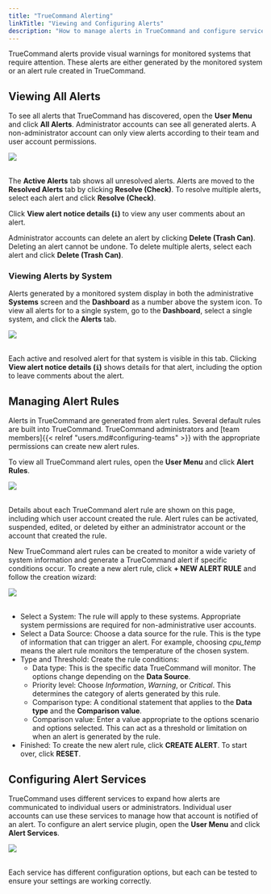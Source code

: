```yaml
---
title: "TrueCommand Alerting"
linkTitle: "Viewing and Configuring Alerts"
description: "How to manage alerts in TrueCommand and configure services to send alerts beyond the TrueCommand interface"
---
```


TrueCommand alerts provide visual warnings for monitored systems that require attention.
These alerts are either generated by the monitored system or an alert rule created in TrueCommand.

## Viewing All Alerts

To see all alerts that TrueCommand has discovered, open the **User Menu** and click **All Alerts**.
Administrator accounts can see all generated alerts.
A non-administrator account can only view alerts according to their team and user account permissions.

<img src="/images/tc-all-alerts-active-notices.png">
<br><br>

The **Active Alerts** tab shows all unresolved alerts.
Alerts are moved to the **Resolved Alerts** tab by clicking **Resolve (Check)**.
To resolve multiple alerts, select each alert and click **Resolve (Check)**.

Click **View alert notice details (`i`)** to view any user comments about an alert.

Administrator accounts can delete an alert by clicking **Delete (Trash Can)**.
Deleting an alert cannot be undone.
To delete multiple alerts, select each alert and click **Delete (Trash Can)**.

### Viewing Alerts by System

Alerts generated by a monitored system display in both the administrative **Systems** screen and the **Dashboard** as a number above the system icon.
To view all alerts for to a single system, go to the **Dashboard**, select a single system, and click the **Alerts** tab.

<img src="/images/tc-dashboard-system-alerts.png">
<br><br>

Each active and resolved alert for that system is visible in this tab.
Clicking **View alert notice details (`i`)** shows details for that alert, including the option to leave comments about the alert.

## Managing Alert Rules

Alerts in TrueCommand are generated from alert rules.
Several default rules are built into TrueCommand.
TrueCommand administrators and [team members]{{< relref "users.md#configuring-teams" >}} with the appropriate permissions can create new alert rules.

To view all TrueCommand alert rules, open the **User Menu** and click **Alert Rules**.

<img src="/images/tc-alert-rules.png">
<br><br>

Details about each TrueCommand alert rule are shown on this page, including which user account created the rule.
Alert rules can be activated, suspended, edited, or deleted by either an administrator account or the account that created the rule.

New TrueCommand alert rules can be created to monitor a wide variety of system information and generate a TrueCommand alert if specific conditions occur.
To create a new alert rule, click **+ NEW ALERT RULE** and follow the creation wizard:

<img src="/images/tc-alert-rules-systems.png">
<br><br>

* Select a System: The rule will apply to these systems.
  Appropriate system permissions are required for non-administrative user accounts.
* Select a Data Source: Choose a data source for the rule.
  This is the type of information that can trigger an alert.
  For example, choosing *cpu_temp* means the alert rule monitors the temperature of the chosen system.
* Type and Threshold: Create the rule conditions:
  * Data type: This is the specific data TrueCommand will monitor.
    The options change depending on the **Data Source**.
  * Priority level: Choose *Information*, *Warning*, or *Critical*.
    This determines the category of alerts generated by this rule.
  * Comparison type: A conditional statement that applies to the **Data type** and the **Comparison value**.
  * Comparison value: Enter a value appropriate to the options scenario and options selected.
    This can act as a threshold or limitation on when an alert is generated by the rule.
* Finished: To create the new alert rule, click **CREATE ALERT**. To start over, click **RESET**.

## Configuring Alert Services

TrueCommand uses different services to expand how alerts are communicated to individual users or administrators.
Individual user accounts can use these services to manage how that account is notified of an alert.
To configure an alert service plugin, open the **User Menu** and click **Alert Services**.

<img src="/images/tc-alert-services.png">
<br><br>

Each service has different configuration options, but each can be tested to ensure your settings are working correctly.
